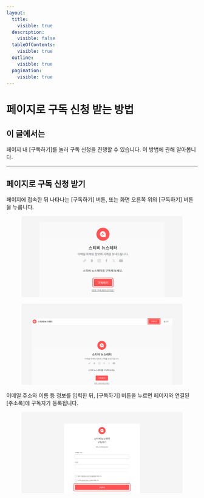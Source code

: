 ```yaml
---
layout:
  title:
    visible: true
  description:
    visible: false
  tableOfContents:
    visible: true
  outline:
    visible: true
  pagination:
    visible: true
---
```


# 페이지로 구독 신청 받는 방법

## 이 글에서는

페이지 내 \[구독하기]를 눌러 구독 신청을 진행할 수 있습니다. 이 방법에 관해 알아봅니다.

***

## 페이지로 구독 신청 받기

페이지에 접속한 뒤 나타나는 \[구독하기] 버튼, 또는 화면 오른쪽 위의 \[구독하기] 버튼을 누릅니다.

<figure><img src="../../.gitbook/assets/페이지 구독하기 (4).png" alt=""><figcaption></figcaption></figure>

<figure><img src="../../.gitbook/assets/페이지 구독하기 (5).png" alt=""><figcaption></figcaption></figure>



이메일 주소와 이름 등 정보를 입력한 뒤, \[구독하기] 버튼을 누르면 페이지와 연결된 \[주소록]에 구독자가 등록됩니다.

<figure><img src="../../.gitbook/assets/페이지 구독하기2.png" alt=""><figcaption></figcaption></figure>
